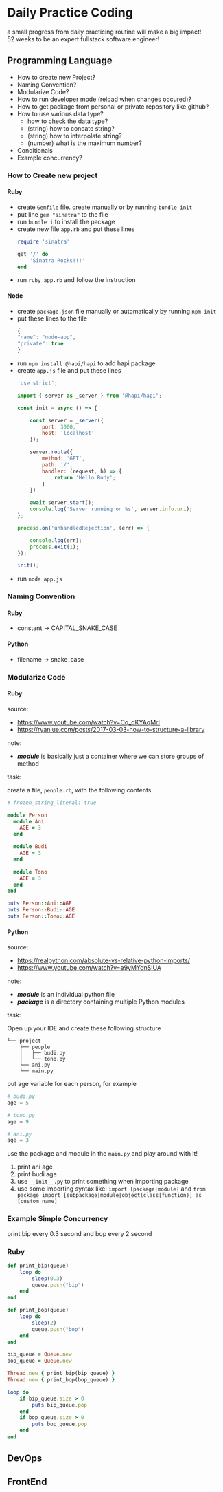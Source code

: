 # Daily Practice Coding

a small progress from daily practicing routine will make a big impact!    
52 weeks to be an expert fullstack software engineer!

## Programming Language

- How to create new Project?
- Naming Convention?
- Modularize Code?
- How to run developer mode (reload when changes occured)?
- How to get package from personal or private repository like github?
- How to use various data type?
    - how to check the data type?
    - (string) how to concate string?
    - (string) how to interpolate string?
    - (number) what is the maximum number?
- Conditionals
- Example concurrency?


### How to Create new project

#### Ruby

- create `Gemfile` file. create manually or by running `bundle init`
- put line `gem "sinatra"` to the file
- run `bundle i` to install the package
- create new file `app.rb` and put these lines
    ```rb
    require 'sinatra'

    get '/' do
        'Sinatra Rocks!!!'
    end
    ```
- run `ruby app.rb` and follow the instruction

#### Node

- create `package.json` file manually or automatically by running `npm init`
- put these lines to the file
    ```js
    {
    "name": "node-app",
    "private": true
    }
    ```
- run `npm install @hapi/hapi` to add hapi package 
- create `app.js` file and put these lines 
    ```js
    'use strict';

    import { server as _server } from '@hapi/hapi';

    const init = async () => {

        const server = _server({
            port: 3000,
            host: 'localhost'
        });

        server.route({
            method: 'GET',
            path: '/',
            handler: (request, h) => {
                return 'Hello Budy';
            }
        })

        await server.start();
        console.log('Server running on %s', server.info.uri);
    };

    process.on('unhandledRejection', (err) => {

        console.log(err);
        process.exit(1);
    });

    init();
    ```
- run `node app.js`

### Naming Convention

#### Ruby
- constant -> CAPITAL_SNAKE_CASE

#### Python
- filename -> snake_case


### Modularize Code

#### Ruby

source:
- https://www.youtube.com/watch?v=Cq_dKYAqMrI
- https://ryanlue.com/posts/2017-03-03-how-to-structure-a-library

note:
- **_module_** is basically just a container where we can store groups of method

task:

create a file, `people.rb`, with the following contents

```rb
# frozen_string_literal: true

module Person
  module Ani
    AGE = 3
  end

  module Budi
    AGE = 3
  end

  module Tono
    AGE = 3
  end
end

puts Person::Ani::AGE
puts Person::Budi::AGE
puts Person::Tono::AGE
```



#### Python 

source: 
- https://realpython.com/absolute-vs-relative-python-imports/
- https://www.youtube.com/watch?v=e9yMYdnSlUA

note:
- **_module_** is an individual python file
- **_package_** is a directory containing multiple Python modules

task:

Open up your IDE and create these following structure

```
└── project
    ├── people
    │   ├── budi.py
    │   └── tono.py
    └── ani.py
    └── main.py
```

put age variable for each person, for example

```py
# budi.py
age = 5
```

```py
# tono.py
age = 9
```

```py
# ani.py
age = 3
```

use the package and module in the `main.py` and play around with it!

1. print ani age 
2. print budi age
3. use `__init__.py` to print something when importing package
4. use some importing syntax like: `import [package|module]` and `from package import [subpackage|module|object(class|function)] as [custom_name]`



### Example Simple Concurrency

print bip every 0.3 second and bop every 2 second

### Ruby

```rb
def print_bip(queue)
    loop do
        sleep(0.3)
        queue.push("bip")
    end
end

def print_bop(queue)
    loop do
        sleep(2)
        queue.push("bop")
    end
end

bip_queue = Queue.new
bop_queue = Queue.new

Thread.new { print_bip(bip_queue) }
Thread.new { print_bop(bop_queue) }

loop do 
    if bip_queue.size > 0 
        puts bip_queue.pop
    end
    if bop_queue.size > 0 
        puts bop_queue.pop
    end 
end
```


## DevOps




## FrontEnd